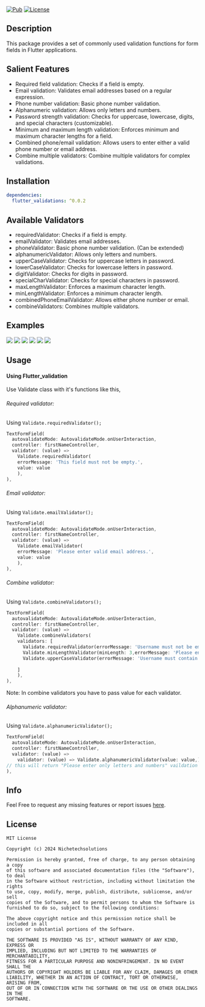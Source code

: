 
[![Pub](https://img.shields.io/badge/pub-v0.0.1-blue)](https://pub.dartlang.org/packages/Flutter_validation)
[![License](https://img.shields.io/badge/licence-MIT-orange.svg)](https://github.com/nichetechsol/flutter_validation/blob/main/LICENSE)

## Description
This package provides a set of commonly used validation functions for form fields in Flutter applications.

## Salient Features
- Required field validation: Checks if a field is empty.
- Email validation: Validates email addresses based on a regular expression.
- Phone number validation: Basic phone number validation.
- Alphanumeric validation: Allows only letters and numbers.
- Password strength validation: Checks for uppercase, lowercase, digits, and special characters (customizable).
- Minimum and maximum length validation: Enforces minimum and maximum character lengths for a field.
- Combined phone/email validation: Allows users to enter either a valid phone number or email address.
- Combine multiple validators: Combine multiple validators for complex validations.
  
## Installation
```yaml
dependencies:
  flutter_validations: ^0.0.2

```
## Available Validators
- requiredValidator: Checks if a field is empty.
- emailValidator: Validates email addresses.
- phoneValidator: Basic phone number validation. (Can be extended)
- alphanumericValidator: Allows only letters and numbers.
- upperCaseValidator: Checks for uppercase letters in password.
- lowerCaseValidator: Checks for lowercase letters in password.
- digitValidator: Checks for digits in password.
- specialCharValidator: Checks for special characters in password.
- maxLengthValidator: Enforces a maximum character length.
- minLengthValidator: Enforces a minimum character length.
- combinedPhoneEmailValidator: Allows either phone number or email.
- combineValidators: Combines multiple validators.
  
## Examples
![](https://github.com/nichetechsol/flutter_validation/blob/main/assets/Required%20-%20Made%20with%20Clipchamp.gif)
![](https://github.com/nichetechsol/flutter_validation/blob/main/assets/Strong%20Password%20-%20Made%20with%20Clipchamp.gif)
![](https://github.com/nichetechsol/flutter_validation/blob/main/assets/CombinedRE%20-%20Made%20with%20Clipchamp.gif)
![](https://github.com/nichetechsol/flutter_validation/blob/main/assets/Phone%20-%20Made%20with%20Clipchamp.gif)
![](https://github.com/nichetechsol/flutter_validation/blob/main/assets/Max%20length%2016%20-%20Made%20with%20Clipchamp.gif)
![](https://github.com/nichetechsol/flutter_validation/blob/main/assets/Combined%20Email%20and%20Phone%20-%20Made%20with%20Clipchamp.gif)
## Usage

#### Using Flutter_validation
Use Validate class with it's functions like this,



###### Required validator:
Using `Validate.requiredValidator();`

```dart
TextFormField(
  autovalidateMode: AutovalidateMode.onUserInteraction,
  controller: firstNameController,
  validator: (value) =>
    Validate.requiredValidator(
    errorMessage: 'This field must not be empty.',
    value: value
    ),
),
```

###### Email validator:
Using `Validate.emailValidator();`

```dart
TextFormField(
  autovalidateMode: AutovalidateMode.onUserInteraction,
  controller: firstNameController,
  validator: (value) =>
    Validate.emailValidator(
    errorMessage: 'Please enter valid email address.',
    value: value
    ),
),
```

###### Combine validator:
Using `Validate.combineValidators();`

```dart
TextFormField(
  autovalidateMode: AutovalidateMode.onUserInteraction,
  controller: firstNameController,
  validator: (value) =>
    Validate.combineValidators(
    validators: [
      Validate.requiredValidator(errorMessage: 'Username must not be empty.', value: value),
      Validate.minLengthValidator(minLength: 3,errorMessage: 'Please enter a username with at least 3 characters.', value: value),
      Validate.upperCaseValidator(errorMessage: 'Username must contain atleast 1 uppercase letter',value: value),
      
    ]
    ),
),
```
Note: In combine validators you have to pass value for each validator.

###### Alphanumeric validator:
Using `Validate.alphanumericValidator();`

```dart
TextFormField(
  autovalidateMode: AutovalidateMode.onUserInteraction,
  controller: firstNameController,
  validator: (value) =>
    validator: (value) => Validate.alphanumericValidator(value: value,),
// this will return "Please enter only letters and numbers" vaildation error
),
```

## Info

Feel Free to request any missing features or report issues [here](https://github.com/nichetechsol/flutter_validation/issues).

## License

```
MIT License

Copyright (c) 2024 Nichetechsolutions

Permission is hereby granted, free of charge, to any person obtaining a copy
of this software and associated documentation files (the "Software"), to deal
in the Software without restriction, including without limitation the rights
to use, copy, modify, merge, publish, distribute, sublicense, and/or sell
copies of the Software, and to permit persons to whom the Software is
furnished to do so, subject to the following conditions:

The above copyright notice and this permission notice shall be included in all
copies or substantial portions of the Software.

THE SOFTWARE IS PROVIDED "AS IS", WITHOUT WARRANTY OF ANY KIND, EXPRESS OR
IMPLIED, INCLUDING BUT NOT LIMITED TO THE WARRANTIES OF MERCHANTABILITY,
FITNESS FOR A PARTICULAR PURPOSE AND NONINFRINGEMENT. IN NO EVENT SHALL THE
AUTHORS OR COPYRIGHT HOLDERS BE LIABLE FOR ANY CLAIM, DAMAGES OR OTHER
LIABILITY, WHETHER IN AN ACTION OF CONTRACT, TORT OR OTHERWISE, ARISING FROM,
OUT OF OR IN CONNECTION WITH THE SOFTWARE OR THE USE OR OTHER DEALINGS IN THE
SOFTWARE.
```
